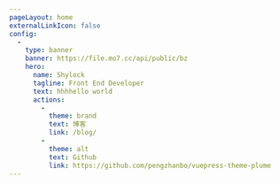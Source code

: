 ```yaml
---
pageLayout: home
externalLinkIcon: false
config:
  -
    type: banner
    banner: https://file.mo7.cc/api/public/bz
    hero:
      name: Shylock
      tagline: Front End Developer
      text: hhhhello world
      actions:
        -
          theme: brand
          text: 博客
          link: /blog/
        -
          theme: alt
          text: Github
          link: https://github.com/pengzhanbo/vuepress-theme-plume
---
```

